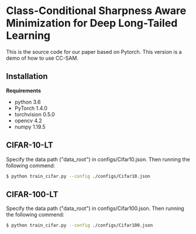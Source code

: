 # Class-Conditional Sharpness Aware Minimization for Deep Long-Tailed Learning
This is the source code for our paper based on Pytorch. 
This version is a demo of how to use CC-SAM.

## Installation

**Requirements**
* python 3.6
* PyTorch 1.4.0
* torchvision 0.5.0
* opencv 4.2
* numpy 1.19.5


## CIFAR-10-LT
Specify the data path ("data_root") in configs/Cifar10.json. Then running the following commend:
```bash
$ python train_cifar.py --config ./configs/Cifar10.json
```

## CIFAR-100-LT
Specify the data path ("data_root") in configs/Cifar100.json. Then running the following commend:
```bash
$ python train_cifar.py --config ./configs/Cifar100.json
```
